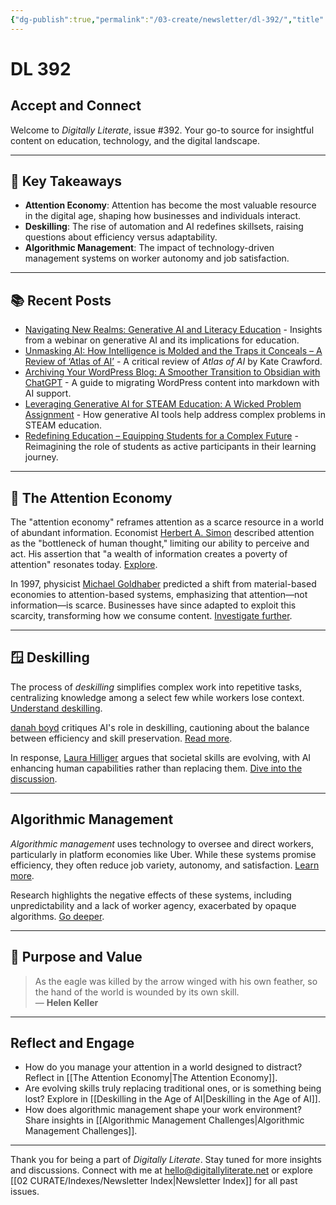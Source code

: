 ```yaml
---
{"dg-publish":true,"permalink":"/03-create/newsletter/dl-392/","title":"Accept and Connect","tags":["digital-literacy","attention-economy","deskilling","algorithmic-management","purpose-and-value"]}
---
```



# DL 392

## Accept and Connect

Welcome to _Digitally Literate_, issue #392. Your go-to source for insightful content on education, technology, and the digital landscape.

---

## 🔖 Key Takeaways
- **Attention Economy**: Attention has become the most valuable resource in the digital age, shaping how businesses and individuals interact.
- **Deskilling**: The rise of automation and AI redefines skillsets, raising questions about efficiency versus adaptability.
- **Algorithmic Management**: The impact of technology-driven management systems on worker autonomy and job satisfaction.

---

## 📚 Recent Posts
- [Navigating New Realms: Generative AI and Literacy Education](https://wiobyrne.com/navigating-new-realms-generative-ai-and-literacy-education/) - Insights from a webinar on generative AI and its implications for education.
- [Unmasking AI: How Intelligence is Molded and the Traps it Conceals – A Review of ‘Atlas of AI’](https://wiobyrne.com/atlas-of-ai/) - A critical review of *Atlas of AI* by Kate Crawford.
- [Archiving Your WordPress Blog: A Smoother Transition to Obsidian with ChatGPT](https://wiobyrne.com/using-chatgpt-to-help-archive-wordpress-blog/) - A guide to migrating WordPress content into markdown with AI support.
- [Leveraging Generative AI for STEAM Education: A Wicked Problem Assignment](https://wiobyrne.com/leveraging-generative-ai-for-steam-education/) - How generative AI tools help address complex problems in STEAM education.
- [Redefining Education – Equipping Students for a Complex Future](https://wiobyrne.com/redefining-education/) - Reimagining the role of students as active participants in their learning journey.

---

## 📲 The Attention Economy

The "attention economy" reframes attention as a scarce resource in a world of abundant information. Economist [Herbert A. Simon](https://en.wikipedia.org/wiki/Herbert_A._Simon) described attention as the "bottleneck of human thought," limiting our ability to perceive and act. His assertion that "a wealth of information creates a poverty of attention" resonates today. [Explore](https://acroll.substack.com/p/what-comes-after-the-attention-economy).

In 1997, physicist [Michael Goldhaber](https://goldhaber.org/) predicted a shift from material-based economies to attention-based systems, emphasizing that attention—not information—is scarce. Businesses have since adapted to exploit this scarcity, transforming how we consume content. [Investigate further](https://firstmonday.org/ojs/index.php/fm/article/view/519/440).

---

## 🪟 Deskilling

The process of *deskilling* simplifies complex work into repetitive tasks, centralizing knowledge among a select few while workers lose context. [Understand deskilling](https://en.wikipedia.org/wiki/Deskilling).

[danah boyd](https://en.wikipedia.org/wiki/Danah_boyd) critiques AI's role in deskilling, cautioning about the balance between efficiency and skill preservation. [Read more](https://www.zephoria.org/thoughts/archives/2023-04-21/deskilling-on-the-job.html).

In response, [Laura Hilliger](https://www.laurahilliger.com/) argues that societal skills are evolving, with AI enhancing human capabilities rather than replacing them. [Dive into the discussion](https://www.laurahilliger.com/techie/deskilling-and-ai-as-a-tool/).

---

## Algorithmic Management

*Algorithmic management* uses technology to oversee and direct workers, particularly in platform economies like Uber. While these systems promise efficiency, they often reduce job variety, autonomy, and satisfaction. [Learn more](https://dl.acm.org/doi/10.1145/2702123.2702548).

Research highlights the negative effects of these systems, including unpredictability and a lack of worker agency, exacerbated by opaque algorithms. [Go deeper](https://theconversation.com/3-ways-algorithmic-management-makes-work-more-stressful-and-less-satisfying-166030).

---

## 🏹 Purpose and Value

> As the eagle was killed by the arrow winged with his own feather, so the hand of the world is wounded by its own skill.  
> — **Helen Keller**

---

## Reflect and Engage
- How do you manage your attention in a world designed to distract? Reflect in [[The Attention Economy\|The Attention Economy]].
- Are evolving skills truly replacing traditional ones, or is something being lost? Explore in [[Deskilling in the Age of AI\|Deskilling in the Age of AI]].
- How does algorithmic management shape your work environment? Share insights in [[Algorithmic Management Challenges\|Algorithmic Management Challenges]].

---

Thank you for being a part of _Digitally Literate_. Stay tuned for more insights and discussions. Connect with me at hello@digitallyliterate.net or explore [[02 CURATE/Indexes/Newsletter Index\|Newsletter Index]] for all past issues.
